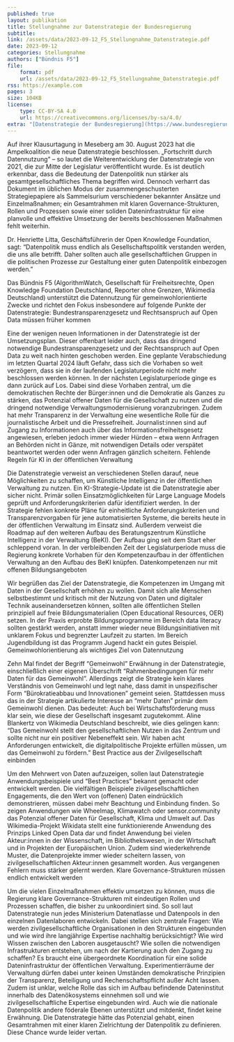 ```yaml
---
published: true
layout: publikation
title: Stellungnahme zur Datenstrategie der Bundesregierung
subtitle:  
link: /assets/data/2023-09-12_F5_Stellungnahme_Datenstrategie.pdf
date: 2023-09-12
categories: Stellungnahme
authors: ["Bündnis F5"]
file:
    format: pdf
    url: /assets/data/2023-09-12_F5_Stellungnahme_Datenstrategie.pdf
rss: https://example.com
pages: 3
size: 104KB
license:
    type: CC-BY-SA 4.0
    url: https://creativecommons.org/licenses/by-sa/4.0/
extra: "[Datenstrategie der Bundesregierung](https://www.bundesregierung.de/breg-de/themen/digitaler-aufbruch/datenstrategie-2023-2216620)"
---
```


Auf ihrer Klausurtagung in Meseberg am 30. August 2023 hat die Ampelkoalition die neue Datenstrategie beschlossen. „Fortschritt durch Datennutzung“ – so lautet die Weiterentwicklung der Datenstrategie von 2021, die zur Mitte der Legislatur veröffentlicht wurde. Es ist deutlich erkennbar, dass die Bedeutung der Datenpolitik nun stärker als gesamtgesellschaftliches Thema begriffen wird. Dennoch verharrt das Dokument im üblichen Modus der zusammengeschusterten Strategiepapiere als Sammelsurium verschiedener bekannter Ansätze und Einzelmaßnahmen; ein Gesamtrahmen mit klaren Governance-Strukturen, Rollen und Prozessen sowie einer soliden Dateninfrastruktur für eine planvolle und effektive Umsetzung der bereits beschlossenen Maßnahmen fehlt weiterhin.

Dr. Henriette Litta, Geschäftsführerin der Open Knowledge Foundation, sagt: “Datenpolitik muss endlich als Gesellschaftspolitik verstanden werden, die uns alle betrifft. Daher sollten auch alle gesellschaftlichen Gruppen in die politischen Prozesse zur Gestaltung einer guten Datenpolitik einbezogen werden.”

Das Bündnis F5 (AlgorithmWatch, Gesellschaft für Freiheitsrechte, Open Knowledge Foundation Deutschland, Reporter ohne Grenzen, Wikimedia Deutschland) unterstützt die Datennutzung für gemeinwohlorientierte Zwecke und richtet den Fokus insbesondere auf folgende Punkte der Datenstrategie:
Bundestransparenzgesetz und Rechtsanspruch auf Open Data müssen früher kommen

Eine der wenigen neuen Informationen in der Datenstrategie ist der Umsetzungsplan. Dieser offenbart leider auch, dass das dringend notwendige Bundestransparenzgesetz und der Rechtsanspruch auf Open Data zu weit nach hinten geschoben werden. Eine geplante Verabschiedung im letzten Quartal 2024 läuft Gefahr, dass sich die Vorhaben so weit verzögern, dass sie in der laufenden Legislaturperiode nicht mehr beschlossen werden können. In der nächsten Legislaturperiode ginge es dann zurück auf Los. Dabei sind diese Vorhaben zentral, um die demokratischen Rechte der Bürger:innen und die Demokratie als Ganzes zu stärken, das Potenzial offener Daten für die Gesellschaft zu nutzen und die dringend notwendige Verwaltungsmodernisierung voranzubringen. Zudem hat mehr Transparenz in der Verwaltung eine wesentliche Rolle für die journalistische Arbeit und die Pressefreiheit. Journalist:innen sind auf Zugang zu Informationen auch über das Informationsfreiheitsgesetz angewiesen, erleben jedoch immer wieder Hürden – etwa wenn Anfragen an Behörden nicht in Gänze, mit notwendigen Details oder verspätet beantwortet werden oder wenn Anfragen gänzlich scheitern.
Fehlende Regeln für KI in der öffentlichen Verwaltung

Die Datenstrategie verweist an verschiedenen Stellen darauf, neue Möglichkeiten zu schaffen, um Künstliche Intelligenz in der öffentlichen Verwaltung zu nutzen. Ein KI-Strategie-Update ist die Datenstrategie aber sicher nicht. Primär sollen Einsatzmöglichkeiten für Large Language Models geprüft und Anforderungskriterien dafür identifiziert werden. In der Strategie fehlen konkrete Pläne für einheitliche Anforderungskriterien und Transparenzvorgaben für jene automatisierten Systeme, die bereits heute in der öffentlichen Verwaltung im Einsatz sind. Außerdem verweist die Roadmap auf den weiteren Aufbau des Beratungszentrum Künstliche Intelligenz in der Verwaltung (BeKI). Der Aufbau ging seit dem Start eher schleppend voran. In der verbleibenden Zeit der Legislaturperiode muss die Regierung konkrete Vorhaben für den Kompetenzaufbau in der öffentlichen Verwaltung an den Aufbau des BeKI knüpfen.
Datenkompetenzen nur mit offenen Bildungsangeboten

Wir begrüßen das Ziel der Datenstrategie, die Kompetenzen im Umgang mit Daten in der Gesellschaft erhöhen zu wollen. Damit sich alle Menschen selbstbestimmt und kritisch mit der Nutzung von Daten und digitaler Technik auseinandersetzen können, sollten alle öffentlichen Stellen prinzipiell auf freie Bildungsmaterialien (Open Educational Resources, OER) setzen. In der Praxis erprobte Bildungsprogramme im Bereich data literacy sollten gestärkt werden, anstatt immer wieder neue Bildungsinitiativen mit unklarem Fokus und begrenzter Laufzeit zu starten. Im Bereich Jugendbildung ist das Programm Jugend hackt ein gutes Beispiel.
Gemeinwohlorientierung als wichtiges Ziel von Datennutzung

Zehn Mal findet der Begriff “Gemeinwohl” Erwähnung in der Datenstrategie, einschließlich einer eigenen Überschrift “Rahmenbedingungen für mehr Daten für das Gemeinwohl”. Allerdings zeigt die Strategie kein klares Verständnis von Gemeinwohl und legt nahe, dass damit in unspezifischer Form “Bürokratieabbau und Innovationen” gemeint seien. Stattdessen muss das in der Strategie artikulierte Interesse an “mehr Daten” primär dem Gemeinwohl dienen. Das bedeutet: Auch bei Wirtschaftsförderung muss klar sein, wie diese der Gesellschaft insgesamt zugutekommt. Aline Blankertz von Wikimedia Deutschland beschreibt, wie dies gelingen kann: “Das Gemeinwohl stellt den gesellschaftlichen Nutzen in das Zentrum und sollte nicht nur ein positiver Nebeneffekt sein. Wir haben acht Anforderungen entwickelt, die digitalpolitische Projekte erfüllen müssen, um das Gemeinwohl zu fördern.”
Best Practice aus der Zivilgesellschaft einbinden

Um den Mehrwert von Daten aufzuzeigen, sollen laut Datenstrategie Anwendungsbeispiele und “Best Practices” bekannt gemacht oder entwickelt werden. Die vielfältigen Beispiele zivilgesellschaftlichen Engagements, die den Wert von (offenen) Daten eindrücklich demonstrieren, müssen dabei mehr Beachtung und Einbindung finden. So zeigen Anwendungen wie Wheelmap, Klimawatch oder sensor.community das Potenzial offener Daten für Gesellschaft, Klima und Umwelt auf. Das Wikimedia-Projekt Wikidata stellt eine funktionierende Anwendung des Prinzips Linked Open Data dar und findet Anwendung bei vielen Akteur:innen in der Wissenschaft, im Bibliothekswesen, in der Wirtschaft und in Projekten der Europäischen Union. Zudem sind wiederkehrende Muster, die Datenprojekte immer wieder scheitern lassen, von zivilgesellschaftlichen Akteur:innen gesammelt worden. Aus vergangenen Fehlern muss stärker gelernt werden.
Klare Governance-Strukturen müssen endlich entwickelt werden

Um die vielen Einzelmaßnahmen effektiv umsetzen zu können, muss die Regierung klare Governance-Strukturen mit eindeutigen Rollen und Prozessen schaffen, die bisher zu unkoordiniert sind. So soll laut Datenstrategie nun jedes Ministerium Datenatlasse und Datenpools in den einzelnen Datenlaboren entwickeln. Dabei stellen sich zentrale Fragen: Wie werden zivilgesellschaftliche Organisationen in den Strukturen eingebunden und wie wird ihre langjährige Expertise nachhaltig berücksichtigt? Wie wird Wissen zwischen den Laboren ausgetauscht? Wie sollen die notwendigen Infrastrukturen entstehen, um nach der Kartierung auch den Zugang zu schaffen? Es braucht eine übergeordnete Koordination für eine solide Dateninfrastruktur der öffentlichen Verwaltung. Experimentierräume der Verwaltung dürfen dabei unter keinen Umständen demokratische Prinzipien der Transparenz, Beteiligung und Rechenschaftspflicht außer Acht lassen. Zudem ist unklar, welche Rolle das sich im Aufbau befindende Dateninstitut innerhalb des Datenökosystems einnehmen soll und wie zivilgesellschaftliche Expertise eingebunden wird. Auch wie die nationale Datenpolitik andere föderale Ebenen unterstützt und mitdenkt, findet keine Erwähnung. Die Datenstrategie hätte das Potenzial gehabt, einen Gesamtrahmen mit einer klaren Zielrichtung der Datenpolitik zu definieren. Diese Chance wurde leider vertan.
